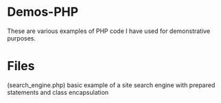 # Demos-PHP
These are various examples of PHP code I have used for demonstrative purposes.
# Files
(search_engine.php) basic example of a site search engine with prepared statements and class encapsulation
